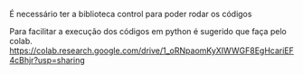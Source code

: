 É necessário ter a biblioteca control para poder rodar os códigos  

Para facilitar a execução dos códigos em python é sugerido que faça pelo colab.
https://colab.research.google.com/drive/1_oRNpaomKyXIWWGF8EgHcariEF4cBhjr?usp=sharing
